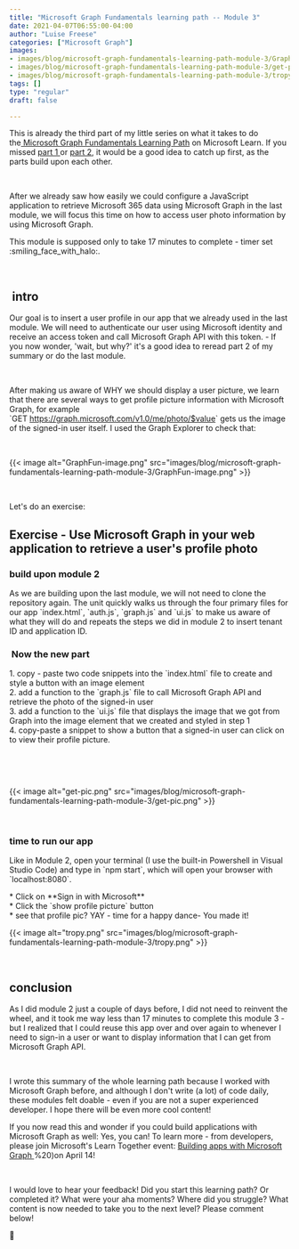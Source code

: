 ```yaml
---
title: "Microsoft Graph Fundamentals learning path -- Module 3"
date: 2021-04-07T06:55:00-04:00
author: "Luise Freese"
categories: ["Microsoft Graph"]
images:
- images/blog/microsoft-graph-fundamentals-learning-path-module-3/GraphFun-image.png
- images/blog/microsoft-graph-fundamentals-learning-path-module-3/get-pic.png
- images/blog/microsoft-graph-fundamentals-learning-path-module-3/tropy.png
tags: []
type: "regular"
draft: false

---
```


This is already the third part of my little series on what it takes to
do the[ Microsoft Graph Fundamentals Learning
Path](https://docs.microsoft.com/en-us/learn/paths/m365-msgraph-fundamentals/) on
Microsoft Learn. If you missed [part
1 ](https://m365princess.com/microsoft-graph-fundamentals-learning-path-module-1/)or
[part
2](https://m365princess.com/microsoft-graph-fundamentals-learning-path-module-2/),
it would be a good idea to catch up first, as the parts build upon each
other.

 

After we already saw how easily we could configure a JavaScript
application to retrieve Microsoft 365 data using Microsoft Graph in the
last module, we will focus this time on how to access user photo
information by using Microsoft Graph.

This module is supposed only to take 17 minutes to complete - timer set
:smiling_face_with_halo:.

 

##  intro

Our goal is to insert a user profile in our app that we already used in
the last module. We will need to authenticate our user using Microsoft
identity and receive an access token and call Microsoft Graph API with
this token. - If you now wonder, \'wait, but why?\' it\'s a good idea to
reread part 2 of my summary or do the last module.

 

After making us aware of WHY we should display a user picture, we learn
that there are several ways to get profile picture information with
Microsoft Graph, for example\
\`GET <https://graph.microsoft.com/v1.0/me/photo/$value>\` gets us the
image of the signed-in user itself. I used the Graph Explorer to check
that:

 

{{< image alt="GraphFun-image.png" src="images/blog/microsoft-graph-fundamentals-learning-path-module-3/GraphFun-image.png" >}}

 

Let\'s do an exercise:

## Exercise - Use Microsoft Graph in your web application to retrieve a user\'s profile photo

### build upon module 2 

As we are building upon the last module, we will not need to clone the
repository again. The unit quickly walks us through the four primary
files for our app \`index.html\`, \`auth.js\`, \`graph.js\` and
\`ui.js\` to make us aware of what they will do and repeats the steps we
did in module 2 to insert tenant ID and application ID.

###  Now the new part

1\. copy - paste two code snippets into the \`index.html\` file to
create and style a button with an image element\
2. add a function to the \`graph.js\` file to call Microsoft Graph API
and retrieve the photo of the signed-in user\
3. add a function to the \`ui.js\` file that displays the image that we
got from Graph into the image element that we created and styled in step
1\
4. copy-paste a snippet to show a button that a signed-in user can click
on to view their profile picture.

 

 

{{< image alt="get-pic.png" src="images/blog/microsoft-graph-fundamentals-learning-path-module-3/get-pic.png" >}}

 

### time to run our app

Like in Module 2, open your terminal (I use the built-in Powershell in
Visual Studio Code) and type in \`npm start\`, which will open your
browser with \`localhost:8080\`.

\* Click on \*\*Sign in with Microsoft\*\*\
\* Click the \`show profile picture\` button\
\* see that profile pic? YAY - time for a happy dance- You made it!

{{< image alt="tropy.png" src="images/blog/microsoft-graph-fundamentals-learning-path-module-3/tropy.png" >}}

 

## conclusion

As I did module 2 just a couple of days before, I did not need to
reinvent the wheel, and it took me way less than 17 minutes to complete
this module 3 - but I realized that I could reuse this app over and over
again to whenever I need to sign-in a user or want to display
information that I can get from Microsoft Graph API.

 

I wrote this summary of the whole learning path because I worked with
Microsoft Graph before, and although I don\'t write (a lot) of code
daily, these modules felt doable - even if you are not a super
experienced developer. I hope there will be even more cool content!

If you now read this and wonder if you could build applications with
Microsoft Graph as well: Yes, you can! To learn more - from developers,
please join Microsoft\'s Learn Together event: [Building apps with
Microsoft Graph ](https://learntogether-graph.splashthat.com/)%20)on
April 14!

 

I would love to hear your feedback! Did you start this learning path? Or
completed it? What were your aha moments? Where did you struggle? What
content is now needed to take you to the next level? Please comment
below!

🦒
